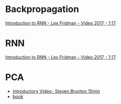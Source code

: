 # Backpropagation

[Introduction to RNN - Lex Fridman - Video 2017 - 1:17](https://www.youtube.com/watch?v=nFTQ7kHQWtc)

# RNN 

[Introduction to RNN - Lex Fridman - Video 2017 - 1:17](https://www.youtube.com/watch?v=nFTQ7kHQWtc)


# PCA

* [Introductory Video- Steven Brunton 15min](https://www.youtube.com/watch?v=fkf4IBRSeEc)
* [book](http://databookuw.com/databook.pdf)

